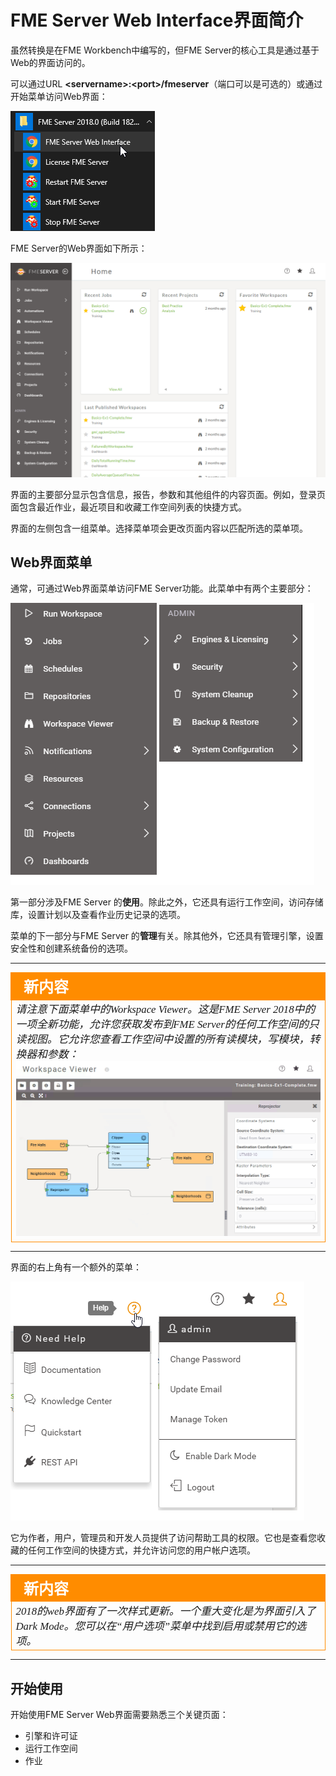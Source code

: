 # FME Server Web Interface界面简介

虽然转换是在FME Workbench中编写的，但FME Server的核心工具是通过基于Web的界面访问的。

可以通过URL **&lt;servername&gt;:&lt;port&gt;/fmeserver**（端口可以是可选的）或通过开始菜单访问Web界面：

![](./Images/Img1.017.ServerInterfaceAccess.png)


FME Server的Web界面如下所示：

![](./Images/Img1.018.ServerInterfaceOverview.png)

界面的主要部分显示包含信息，报告，参数和其他组件的内容页面。例如，登录页面包含最近作业，最近项目和收藏工作空间列表的快捷方式。

界面的左侧包含一组菜单。选择菜单项会更改页面内容以匹配所选的菜单项。

## Web界面菜单 ##

通常，可通过Web界面菜单访问FME Server功能。此菜单中有两个主要部分：

![](./Images/Img1.019.ServerInterfaceMenu.png)

第一部分涉及FME Server 的**使用**。除此之外，它还具有运行工作空间，访问存储库，设置计划以及查看作业历史记录的选项。

菜单的下一部分与FME Server 的**管理**有关。除其他外，它还具有管理引擎，设置安全性和创建系统备份的选项。

---

<!--New Section-->

<table style="border-spacing: 0px">
<tr>
<td style="vertical-align:middle;background-color:darkorange;border: 2px solid darkorange">
<i class="fa fa-bolt fa-lg fa-pull-left fa-fw" style="color:white;padding-right: 12px;vertical-align:text-top"></i>
<span style="color:white;font-size:x-large;font-weight: bold;font-family:serif">新内容</span>
</td>
</tr>

<tr>
<td style="border: 1px solid darkorange">
<span style="font-family:serif; font-style:italic; font-size:larger">
请注意下面菜单中的Workspace Viewer。这是FME Server 2018中的一项全新功能，允许您获取发布到FME Server的任何工作空间的只读视图。它允许您查看工作空间中设置的所有读模块，写模块，转换器和参数： 
<br><img src="./Images/Img1.020.WorkspaceViewer.png">
</span>
</td>
</tr>
</table>

---

界面的右上角有一个额外的菜单：

![](./Images/Img1.021.HelpUserSettingsMenu.png)

它为作者，用户，管理员和开发人员提供了访问帮助工具的权限。它也是查看您收藏的任何工作空间的快捷方式，并允许访问您的用户帐户选项。


---

<!--New Section-->

<table style="border-spacing: 0px">
<tr>
<td style="vertical-align:middle;background-color:darkorange;border: 2px solid darkorange">
<i class="fa fa-bolt fa-lg fa-pull-left fa-fw" style="color:white;padding-right: 12px;vertical-align:text-top"></i>
<span style="color:white;font-size:x-large;font-weight: bold;font-family:serif">新内容</span>
</td>
</tr>

<tr>
<td style="border: 1px solid darkorange">
<span style="font-family:serif; font-style:italic; font-size:larger">
2018的web界面有了一次样式更新。一个重大变化是为界面引入了Dark Mode。您可以在“用户选项”菜单中找到启用或禁用它的选项。
</span>
</td>
</tr>
</table>

---

## 开始使用 ##

开始使用FME Server Web界面需要熟悉三个关键页面：

- 引擎和许可证
- 运行工作空间
- 作业  
